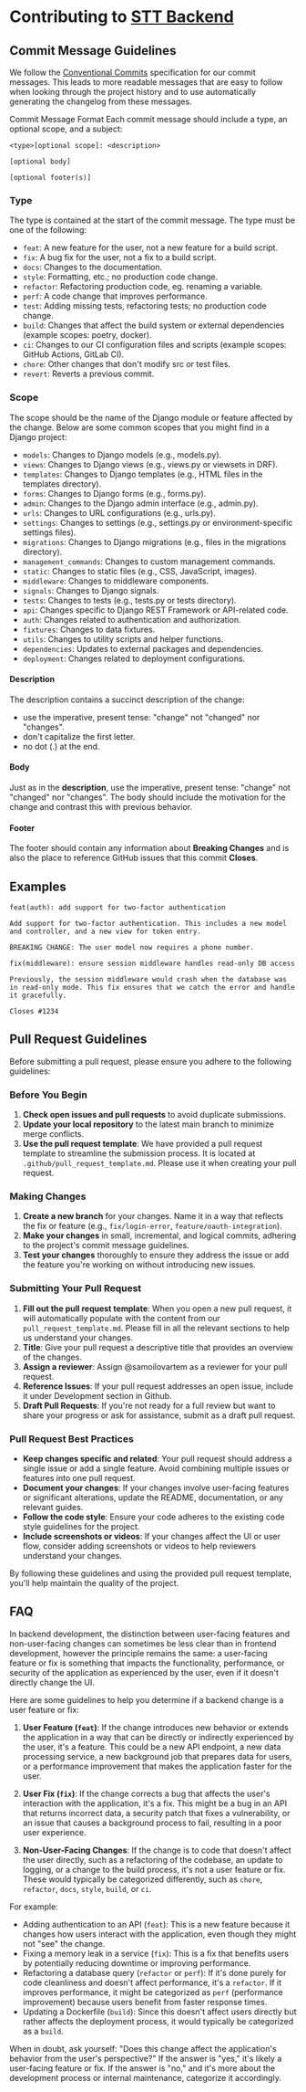 # Contributing to [STT Backend](https://github.com/lewanddowski/stt_django_backend)

## Commit Message Guidelines
We follow the [Conventional Commits](https://www.conventionalcommits.org/) specification for our commit messages. This leads to more readable messages that are easy to follow when looking through the project history and to use automatically generating the changelog from these messages.

Commit Message Format
Each commit message should include a type, an optional scope, and a subject:
```git
<type>[optional scope]: <description>

[optional body]

[optional footer(s)]
```


### Type
The type is contained at the start of the commit message. The type must be one of the following:

* `feat`: A new feature for the user, not a new feature for a build script.
* `fix`: A bug fix for the user, not a fix to a build script.
* `docs`: Changes to the documentation.
* `style`: Formatting, etc.; no production code change.
* `refactor`: Refactoring production code, eg. renaming a variable.
* `perf`: A code change that improves performance.
* `test`: Adding missing tests, refactoring tests; no production code change.
* `build`: Changes that affect the build system or external dependencies (example scopes: poetry, docker).
* `ci`: Changes to our CI configuration files and scripts (example scopes: GitHub Actions, GitLab CI).
* `chore`: Other changes that don't modify src or test files.
* `revert`: Reverts a previous commit.

### Scope
The scope should be the name of the Django module or feature affected by the change. Below are some common scopes that you might find in a Django project:

* `models`: Changes to Django models (e.g., models.py).
* `views`: Changes to Django views (e.g., views.py or viewsets in DRF).
* `templates`: Changes to Django templates (e.g., HTML files in the templates directory).
* `forms`: Changes to Django forms (e.g., forms.py).
* `admin`: Changes to the Django admin interface (e.g., admin.py).
* `urls`: Changes to URL configurations (e.g., urls.py).
* `settings`: Changes to settings (e.g., settings.py or environment-specific settings files).
* `migrations`: Changes to Django migrations (e.g., files in the migrations directory).
* `management_commands`: Changes to custom management commands.
* `static`: Changes to static files (e.g., CSS, JavaScript, images).
* `middleware`: Changes to middleware components.
* `signals`: Changes to Django signals.
* `tests`: Changes to tests (e.g., tests.py or tests directory).
* `api`: Changes specific to Django REST Framework or API-related code.
* `auth`: Changes related to authentication and authorization.
* `fixtures`: Changes to data fixtures.
* `utils`: Changes to utility scripts and helper functions.
* `dependencies`: Updates to external packages and dependencies.
* `deployment`: Changes related to deployment configurations.

#### Description
The description contains a succinct description of the change:

* use the imperative, present tense: "change" not "changed" nor "changes".
* don't capitalize the first letter.
* no dot (.) at the end.

#### Body
Just as in the **description**, use the imperative, present tense: "change" not "changed" nor "changes". The body should include the motivation for the change and contrast this with previous behavior.

#### Footer
The footer should contain any information about **Breaking Changes** and is also the place to reference GitHub issues that this commit **Closes**.

## Examples
```git
feat(auth): add support for two-factor authentication

Add support for two-factor authentication. This includes a new model and controller, and a new view for token entry.

BREAKING CHANGE: The user model now requires a phone number.
```

```git
fix(middleware): ensure session middleware handles read-only DB access

Previously, the session middleware would crash when the database was in read-only mode. This fix ensures that we catch the error and handle it gracefully.

Closes #1234
```

## Pull Request Guidelines

Before submitting a pull request, please ensure you adhere to the following guidelines:

### Before You Begin

1. **Check open issues and pull requests** to avoid duplicate submissions.
2. **Update your local repository** to the latest main branch to minimize merge conflicts.
3. **Use the pull request template**: We have provided a pull request template to streamline the submission process. It is located at `.github/pull_request_template.md`. Please use it when creating your pull request.

### Making Changes

1. **Create a new branch** for your changes. Name it in a way that reflects the fix or feature (e.g., `fix/login-error`, `feature/oauth-integration`).
2. **Make your changes** in small, incremental, and logical commits, adhering to the project's commit message guidelines.
3. **Test your changes** thoroughly to ensure they address the issue or add the feature you're working on without introducing new issues.

### Submitting Your Pull Request

1. **Fill out the pull request template**: When you open a new pull request, it will automatically populate with the content from our `pull_request_template.md`. Please fill in all the relevant sections to help us understand your changes.
2. **Title**: Give your pull request a descriptive title that provides an overview of the changes.
3. **Assign a reviewer**: Assign @samoilovartem as a reviewer for your pull request.
4. **Reference Issues**: If your pull request addresses an open issue, include it under Development section in Github.
5. **Draft Pull Requests**: If you're not ready for a full review but want to share your progress or ask for assistance, submit as a draft pull request.

### Pull Request Best Practices

- **Keep changes specific and related**: Your pull request should address a single issue or add a single feature. Avoid combining multiple issues or features into one pull request.
- **Document your changes**: If your changes involve user-facing features or significant alterations, update the README, documentation, or any relevant guides.
- **Follow the code style**: Ensure your code adheres to the existing code style guidelines for the project.
- **Include screenshots or videos**: If your changes affect the UI or user flow, consider adding screenshots or videos to help reviewers understand your changes.

By following these guidelines and using the provided pull request template, you'll help maintain the quality of the project.


## FAQ
In backend development, the distinction between user-facing features and non-user-facing changes can sometimes be less clear than in frontend development, however the principle remains the same: a user-facing feature or fix is something that impacts the functionality, performance, or security of the application as experienced by the user, even if it doesn't directly change the UI.

Here are some guidelines to help you determine if a backend change is a user feature or fix:

1. **User Feature (`feat`)**: If the change introduces new behavior or extends the application in a way that can be directly or indirectly experienced by the user, it's a feature. This could be a new API endpoint, a new data processing service, a new background job that prepares data for users, or a performance improvement that makes the application faster for the user.

2. **User Fix (`fix`)**: If the change corrects a bug that affects the user's interaction with the application, it's a fix. This might be a bug in an API that returns incorrect data, a security patch that fixes a vulnerability, or an issue that causes a background process to fail, resulting in a poor user experience.

3. **Non-User-Facing Changes**: If the change is to code that doesn't affect the user directly, such as a refactoring of the codebase, an update to logging, or a change to the build process, it's not a user feature or fix. These would typically be categorized differently, such as `chore`, `refactor`, `docs`, `style`, `build`, or `ci`.

For example:

- Adding authentication to an API (`feat`): This is a new feature because it changes how users interact with the application, even though they might not "see" the change.
- Fixing a memory leak in a service (`fix`): This is a fix that benefits users by potentially reducing downtime or improving performance.
- Refactoring a database query (`refactor` or `perf`): If it's done purely for code cleanliness and doesn't affect performance, it's a `refactor`. If it improves performance, it might be categorized as `perf` (performance improvement) because users benefit from faster response times.
- Updating a Dockerfile (`build`): Since this doesn't affect users directly but rather affects the deployment process, it would typically be categorized as a `build`.

When in doubt, ask yourself: "Does this change affect the application's behavior from the user's perspective?" If the answer is "yes," it's likely a user-facing feature or fix. If the answer is "no," and it's more about the development process or internal maintenance, categorize it accordingly.
